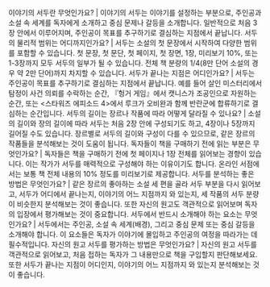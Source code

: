 이야기의 서두란 무엇인가요?	| 이야기의 서두는 이야기를 설정하는 부분으로, 주인공과 소설 속 세계를 독자에게 소개하고 중심 문제나 갈등을 소개합니다. 일반적으로 처음 3장 안에서 이루어지며, 주인공이 목표를 추구하기로 결심하는 지점에서 끝납니다.
서두의 물리적 범위는 어디까지인가요?	| 서두는 소설의 첫 문장에서 시작하여 다양한 범위를 포함할 수 있습니다. 첫 문장, 첫 문단, 첫 페이지, 첫 장면, 1장, 미리보기 10%, 또는 1-3장까지 모두 서두의 일부가 될 수 있습니다. 전체 책 분량의 1/4(8만 단어 소설의 경우 약 2만 단어)까지 차지할 수 있습니다.
서두가 끝나는 지점은 어디인가요?	| 서두는 주인공이 목표를 추구하기로 결심하는 지점에서 끝납니다. 예를 들어 살인 미스터리에서 탐정이 사건 의뢰를 수락하는 순간, 『헝거 게임』에서 캣니스가 조공인으로 자원하는 순간, 또는 <스타워즈 에피소드 4>에서 루크가 오비완과 함께 반란군에 합류하기로 결심하는 순간입니다.
서두의 길이는 장르나 작품에 따라 어떻게 달라질 수 있나요?	| 소설의 길이와 장의 길이에 따라 서두는 처음 2장 안에 구성되기도 하고, 4장이나 5장까지 길어질 수도 있습니다. 장르별로 서두의 길이와 구성이 다를 수 있으므로, 같은 장르의 작품들을 분석해보는 것이 도움이 됩니다.
독자들이 책을 구매하기 전에 읽는 부분은 무엇인가요?	| 독자들은 책을 구매하기 전에 첫 페이지나 1장 전체를 읽어보는 경향이 있습니다. 이는 작가가 서두를 매력적으로 구성해야 하는 이유이기도 합니다. 온라인 서점에서는 보통 책 전체 내용의 10% 정도를 미리보기로 제공합니다.
서두를 분석하는 좋은 방법은 무엇인가요?	| 같은 장르의 좋아하는 소설 세 편을 골라 서두 부분을 다시 읽어보고, 서두가 어디에서 끝나는지, 이야기의 어느 지점까지 와 있는지, 세 작품의 서두 분량이 비슷한지 분석해보는 것이 좋습니다. 또한 자신의 원고도 객관적으로 읽어보며 독자의 입장에서 평가해보는 것이 중요합니다.
서두에서 반드시 소개해야 하는 요소는 무엇인가요?	| 서두에서는 주인공, 소설 속 세계(배경), 그리고 중심 문제 또는 중심 갈등을 소개해야 합니다. 이 요소들은 독자가 이야기에 몰입하고 주인공의 여정을 따라가는 데 필수적입니다.
자신의 원고 서두를 평가하는 방법은 무엇인가요?	| 자신의 원고 서두를 객관적으로 읽어보고, 처음 접하는 독자가 그 내용만으로 책을 구입할지 판단해보세요. 또한 서두가 끝나는 지점이 어디인지, 이야기의 어느 지점까지 와 있는지 분석해보는 것이 좋습니다.